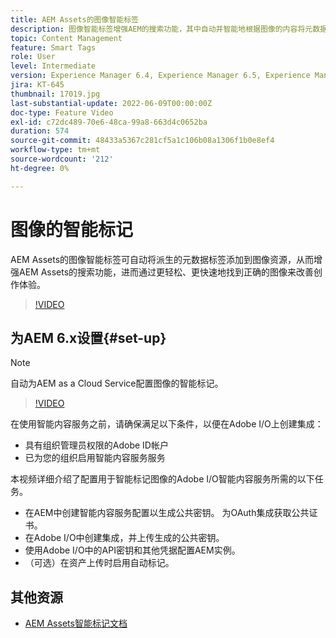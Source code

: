 ```yaml
---
title: AEM Assets的图像智能标签
description: 图像智能标签增强AEM的搜索功能，其中自动并智能地根据图像的内容将元数据标签添加到图像资源。
topic: Content Management
feature: Smart Tags
role: User
level: Intermediate
version: Experience Manager 6.4, Experience Manager 6.5, Experience Manager as a Cloud Service
jira: KT-645
thumbnail: 17019.jpg
last-substantial-update: 2022-06-09T00:00:00Z
doc-type: Feature Video
exl-id: c72dc489-70e6-48ca-99a8-663d4c0652ba
duration: 574
source-git-commit: 48433a5367c281cf5a1c106b08a1306f1b0e8ef4
workflow-type: tm+mt
source-wordcount: '212'
ht-degree: 0%

---
```


# 图像的智能标记

AEM Assets的图像智能标签可自动将派生的元数据标签添加到图像资源，从而增强AEM Assets的搜索功能，进而通过更轻松、更快速地找到正确的图像来改善创作体验。

>[!VIDEO](https://video.tv.adobe.com/v/3444064?quality=12&learn=on&captions=chi_hans)

## 为AEM 6.x设置{#set-up}

>[!NOTE]
> 自动为AEM as a Cloud Service配置图像的智能标记。

>[!VIDEO](https://video.tv.adobe.com/v/3444175?quality=12&learn=on&captions=chi_hans)

在使用智能内容服务之前，请确保满足以下条件，以便在Adobe I/O上创建集成：

* 具有组织管理员权限的Adobe ID帐户
* 已为您的组织启用智能内容服务服务

本视频详细介绍了配置用于智能标记图像的Adobe I/O智能内容服务所需的以下任务。

* 在AEM中创建智能内容服务配置以生成公共密钥。 为OAuth集成获取公共证书。
* 在Adobe I/O中创建集成，并上传生成的公共密钥。
* 使用Adobe I/O中的API密钥和其他凭据配置AEM实例。
* （可选）在资产上传时启用自动标记。

## 其他资源

* [AEM Assets智能标记文档](https://experienceleague.adobe.com/docs/experience-manager-cloud-service/assets/manage/smart-tags.html?lang=zh-Hans)
